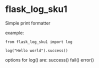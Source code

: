 # flask_log_sku1

Simple print formatter

example:

```
from flask_log_sku1 import log

log("Hello world").success()
```

options for log() are:
success()
fail()
error()
